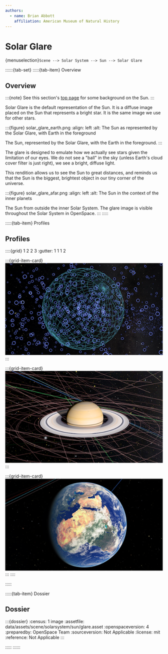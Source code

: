 ```yaml
---
authors:
  - name: Brian Abbott
    affiliation: American Museum of Natural History
---
```



# Solar Glare

{menuselection}`Scene --> Solar System --> Sun --> Solar Glare`


::::::{tab-set}
:::::{tab-item} Overview

## Overview

:::{note}
See this section's [top page](../index) for some background on the Sun.
:::

Solar Glare is the default representation of the Sun. It is a diffuse image placed on the Sun that represents a bright star. It is the same image we use for other stars.


:::{figure} solar_glare_earth.png
:align: left
:alt: The Sun as represented by the Solar Glare, with Earth in the foreground

The Sun, represented by the Solar Glare, with the Earth in the foreground.
:::


The glare is designed to emulate how we actually see stars given the limitation of our eyes. We do not see a "ball" in the sky (unless Earth's cloud cover filter is just right), we see a bright, diffuse light.

This rendition allows us to see the Sun to great distances, and reminds us that the Sun is the biggest, brightest object in our tiny corner of the universe.


:::{figure} solar_glare_afar.png
:align: left
:alt: The Sun in the context of the inner planets

The Sun from outside the inner Solar System. The glare image is visible throughout the Solar System in OpenSpace. 
:::
:::::


:::::{tab-item} Profiles

## Profiles

::::{grid} 1 2 2 3
:gutter: 1 1 1 2

:::{grid-item-card} [](/profiles/default/index)
[![default profile](/profiles/default/profile_default_icon.png)](/profiles/default/index)
:::


:::{grid-item-card} [](/profiles/default-full/index)
[![default-full profile](/profiles/default-full/profile_default_full_icon.png)](/profiles/default-full/index)
:::


:::{grid-item-card} [](/profiles/offline/index)
[![offline profile](/profiles/offline/profile_offline_icon.png)](/profiles/offline/index)
:::
::::

:::::


:::::{tab-item} Dossier

## Dossier

:::{dossier}
:census: 1 image
:assetfile: data/assets/scene/solarsystem/sun/glare.asset
:openspaceversion: 4
:preparedby: OpenSpace Team
:sourceversion: Not Applicable
:license: mit
:reference: Not Applicable
:::

:::::
::::::
